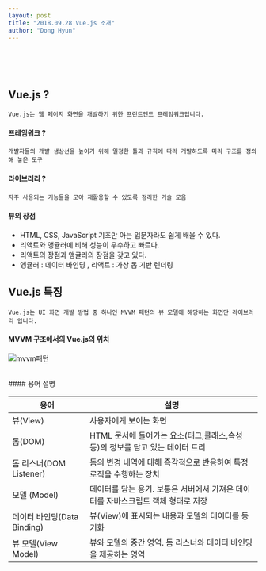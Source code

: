 ```yaml
---
layout: post
title: "2018.09.28 Vue.js 소개"
author: "Dong Hyun"
---
```




<br/><br/><br/>

## Vue.js ?

`
Vue.js는 웹 페이지 화면을 개발하기 위한 프런트엔드 프레임워크입니다.
`

#### 프레임워크 ?
`
개발자들의 개발 생상선을 높이기 위해 일정한 틀과 규칙에 따라 개발하도록 미리 구조를 정의해 놓은 도구
`

#### 라이브러리 ?
`
자주 사용되는 기능들을 모아 재활용할 수 있도록 정리한 기술 모음
`

#### 뷰의 장점

- HTML, CSS, JavaScript 기초만 아는 입문자라도 쉽게 배울 수 있다.
- 리액트와 앵귤러에 비해 성능이 우수하고 빠르다.
- 리액트의 장점과 앵귤러의 장점을 갖고 있다.
- 앵귤러 : 데이터 바인딩 , 리액트 : 가상 돔 기반 렌더링



## Vue.js 특징

`
Vue.js는 UI 화면 개발 방법 중 하나인 MVVM 패턴의 뷰 모델에 해당하는 화면단 라이브러리 입니다.
`
<br/>
#### MVVM 구조에서의 Vue.js의 위치
![mvvm패턴](https://xlr3zz.github.io/assets/images/mvvm.png)

<br/>
#### 용어 설명

| 용어 			 | 설명 			 |
|-----------------|-----------------|
| 뷰(View)        | 사용자에게 보이는 화면|
| 돔(DOM)		 | HTML 문서에 들어가는 요소(태그,클래스,속성 등)의 정보를 담고 있는 데이터 트리|
| 돔 리스너(DOM Listener) | 돔의 변경 내역에 대해 즉각적으로 반응하여 특정 로직을 수행하는 장치 |
| 모델 (Model) | 데이터를 담는 용기. 보통은 서버에서 가져온 데이터를 자바스크립트 객체 형태로 저장 |
| 데이터 바인딩(Data Binding) | 뷰(View)에 표시되는 내용과 모델의 데이터를 동기화 |
| 뷰 모델(View Model) | 뷰와 모델의 중간 영역. 돔 리스너와 데이터 바인딩을 제공하는 영역 |


